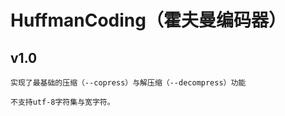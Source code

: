 # HuffmanCoding（霍夫曼编码器）


## v1.0

    实现了最基础的压缩（--copress）与解压缩（--decompress）功能

    不支持utf-8字符集与宽字符。
